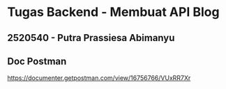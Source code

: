 # Tugas Backend - Membuat API Blog
## 2520540 - Putra Prassiesa Abimanyu

## Doc Postman
https://documenter.getpostman.com/view/16756766/VUxRR7Xr